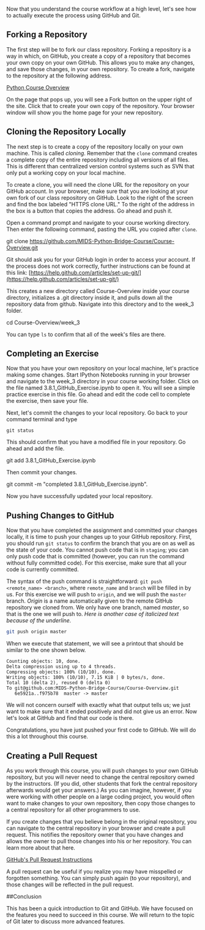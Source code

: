 Now that you understand the course workflow at a high level, let's see how to actually execute the process using GitHub and Git.


## Forking a Repository

The first step will be to fork our class repository. Forking a repository is a way in which, on GitHub, you create a copy of a repository that becomes your own copy on your own GitHub. This allows you to make any changes, and save those changes, in your own repository. To create a fork, navigate to the repository at the following address.

[Python Course Overview](https://github.com/MIDS-Python-Bridge-Course/Course-Overview)

On the page that pops up, you will see a Fork button on the upper right of the site. Click that to create your own copy of the repository. Your browser window will show you the home page for your new repository.


## Cloning the Repository Locally

The next step is to create a copy of the repository locally on your own machine. This is called *cloning*.  Remember that the `clone` command creates a complete copy of the entire repository including all versions of all files. This is different than centralized version control systems such as SVN that only put a working copy on your local machine.

To create a clone, you will need the clone URL for the repository on your GitHub account. In your browser, make sure that you are looking at your own fork of our class repository on GitHub. Look to the right of the screen and find the box labeled "HTTPS clone URL." To the right of the address in the box is a button that copies the address. Go ahead and push it.

Open a command prompt and navigate to your course working directory. Then enter the following command, pasting the URL you copied after `clone`.

git clone https://github.com/MIDS-Python-Bridge-Course/Course-Overview.git

Git should ask you for your GitHub login in order to access your account.  If the process does not work correctly, further instructions can be found at this link: [https://help.github.com/articles/set-up-git/](https://help.github.com/articles/set-up-git/)

This creates a new directory called Course-Overview inside your course directory, initializes a .git directory inside it, and pulls down all the repository data from github. Navigate into this directory and to the week_3 folder.

cd Course-Overview/week_3

You can type `ls` to confirm that all of the week's files are there.


## Completing an Exercise

Now that you have your own repository on your local machine, let's practice making some changes.  Start IPython Notebooks running in your browser and navigate to the week_3 directory in your course working folder. Click on the file named 3.8.1_GitHub_Exercise.ipynb to open it. You will see a simple practice exercise in this file. Go ahead and edit the code cell to complete the exercise, then save your file.

Next, let's commit the changes to your local repository. Go back to your command terminal and type
```
git status
```
This should confirm that you have a modified file in your repository. Go ahead and add the file.

git add 3.8.1_GitHub_Exercise.ipynb

Then commit your changes.

git commit -m "completed 3.8.1_GitHub_Exercise.ipynb".

Now you have successfully updated your local repository.


## Pushing Changes to GitHub

Now that you have completed the assignment and committed your changes locally, it is time to push your changes up to your GitHub repository. First, you should run `git status` to confirm the branch that you are on as well as the state of your code. You cannot push code that is in `staging`; you can only push code that is committed (however, you can run the command without fully committed code). For this exercise, make sure that all your code is currently committed.

The syntax of the push command is straightforward: `git push <remote_name> <branch>`, where `remote_name` and `branch` will be filled in by us. For this exercise we will push to `origin`, and we will push the `master` branch. *Origin* is a name automatically given to the remote GitHub repository we cloned from. We only have one branch, named *master*, so that is the one we will push to.
*Here is another case of italicized text because of the underline.*

```sh
git push origin master
```

When we execute that statement, we will see a printout that should be similar to the one shown below.

```
Counting objects: 10, done.
Delta compression using up to 4 threads.
Compressing objects: 100% (10/10), done.
Writing objects: 100% (10/10), 7.15 KiB | 0 bytes/s, done.
Total 10 (delta 2), reused 0 (delta 0)
To git@github.com:MIDS-Python-Bridge-Course/Course-Overview.git
   6e5921a..f975b78  master -> master
```

We will not concern ourself with exactly what that output tells us; we just want to make sure that it ended positively and did not give us an error. Now let's look at GitHub and find that our code is there.

Congratulations, you have just pushed your first code to GitHub. We will do this a lot throughout this course.

## Creating a Pull Request

As you work through this course, you will push changes to your own GitHub repository, but you will never need to change the central repository owned by the instructors. (If you did, other students that fork the central repository afterwards would get your answers.) As you can imagine, however, if you were working with other people on a large coding project, you would often want to make changes to your own repository, then copy those changes to a central repository for all other programmers to use. 

If you create changes that you believe belong in the original repository, you can navigate to the central repository in your browser and create a pull request. This notifies the repository owner that you have changes and allows the owner to pull those changes into his or her repository. You can learn more about that here.

[GitHub's Pull Request Instructions](https://help.github.com/articles/creating-a-pull-request/)

A pull request can be useful if you realize you may have misspelled or forgotten something. You can simply push again (to your repository), and those changes will be reflected in the pull request.

##Conclusion

This has been a quick introduction to Git and GitHub. We have focused on the features you need to succeed in this course. We will return to the topic of Git later to discuss more advanced features.